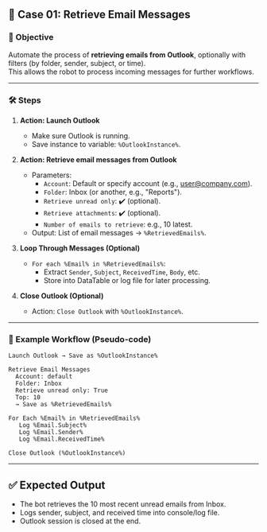## 🔹 Case 01: Retrieve Email Messages

### 🎯 Objective
Automate the process of **retrieving emails from Outlook**, optionally with filters (by folder, sender, subject, or time).  
This allows the robot to process incoming messages for further workflows.

---

### 🛠️ Steps

1. **Action: Launch Outlook**
   - Make sure Outlook is running.  
   - Save instance to variable: `%OutlookInstance%`.

2. **Action: Retrieve email messages from Outlook**
   - Parameters:
     - `Account`: Default or specify account (e.g., user@company.com).
     - `Folder`: Inbox (or another, e.g., "Reports").
     - `Retrieve unread only`: ✔️ (optional).
     - `Retrieve attachments`: ✔️ (optional).
     - `Number of emails to retrieve`: e.g., 10 latest.
   - Output: List of email messages → `%RetrievedEmails%`.

3. **Loop Through Messages (Optional)**
   - `For each %Email% in %RetrievedEmails%`:
     - Extract `Sender`, `Subject`, `ReceivedTime`, `Body`, etc.
     - Store into DataTable or log file for later processing.

4. **Close Outlook (Optional)**
   - Action: `Close Outlook` with `%OutlookInstance%`.

---

### 📂 Example Workflow (Pseudo-code)
```plaintext
Launch Outlook → Save as %OutlookInstance%

Retrieve Email Messages
  Account: default
  Folder: Inbox
  Retrieve unread only: True
  Top: 10
  → Save as %RetrievedEmails%

For Each %Email% in %RetrievedEmails%
   Log %Email.Subject%
   Log %Email.Sender%
   Log %Email.ReceivedTime%

Close Outlook (%OutlookInstance%)
```

---

## ✅ Expected Output
- The bot retrieves the 10 most recent unread emails from Inbox.
- Logs sender, subject, and received time into console/log file.
- Outlook session is closed at the end.

